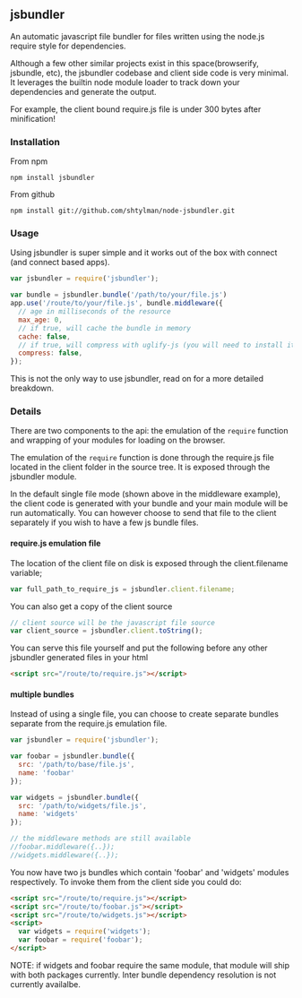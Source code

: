 ##  jsbundler ##
An automatic javascript file bundler for files written using the node.js require style for dependencies.

Although a few other similar projects exist in this space(browserify, jsbundle, etc), the jsbundler codebase and client side code is very minimal. It leverages the builtin node module loader to track down your dependencies and generate the output.

For example, the client bound require.js file is under 300 bytes after minification!

### Installation ###

From npm

```
npm install jsbundler
```

From github

```
npm install git://github.com/shtylman/node-jsbundler.git
```

### Usage ###

Using jsbundler is super simple and it works out of the box with connect (and connect based apps).

```javascript
var jsbundler = require('jsbundler');

var bundle = jsbundler.bundle('/path/to/your/file.js')
app.use('/route/to/your/file.js', bundle.middleware({
  // age in milliseconds of the resource
  max_age: 0,
  // if true, will cache the bundle in memory
  cache: false,
  // if true, will compress with uglify-js (you will need to install it)
  compress: false,
});

```

This is not the only way to use jsbundler, read on for a more detailed breakdown.

### Details ###

There are two components to the api: the emulation of the `require` function and wrapping of your modules for loading on the browser.

The emulation of the `require` function is done through the require.js file located in the client folder in the source tree. It is exposed through the jsbundler module.

In the default single file mode (shown above in the middleware example), the client code is generated with your bundle and your main module will be run automatically. You can however choose to send that file to the client separately if you wish to have a few js bundle files.

#### require.js emulation file ####

The location of the client file on disk is exposed through the client.filename variable;

```javascript
var full_path_to_require_js = jsbundler.client.filename;
```

You can also get a copy of the client source

```javascript
// client source will be the javascript file source
var client_source = jsbundler.client.toString();
```

You can serve this file yourself and put the following before any other jsbundler generated files in your html

```html
<script src="/route/to/require.js"></script>
```

#### multiple bundles ####

Instead of using a single file, you can choose to create separate bundles separate from the require.js emulation file.

```javascript
var jsbundler = require('jsbundler');

var foobar = jsbundler.bundle({
  src: '/path/to/base/file.js',
  name: 'foobar'
});

var widgets = jsbundler.bundle({
  src: '/path/to/widgets/file.js',
  name: 'widgets'
});

// the middleware methods are still available
//foobar.middleware({..});
//widgets.middleware({..});
```

You now have two js bundles which contain 'foobar' and 'widgets' modules respectively. To invoke them from the client side you could do:

```html
<script src="/route/to/require.js"></script>
<script src="/route/to/foobar.js"></script>
<script src="/route/to/widgets.js"></script>
<script>
  var widgets = require('widgets');
  var foobar = require('foobar');
</script>
```

NOTE: if widgets and foobar require the same module, that module will ship with both packages currently. Inter bundle dependency resolution is not currently availalbe.

